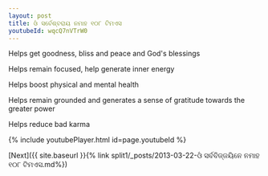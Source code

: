 ```yaml
---
layout: post
title: ଓଁ ସର୍ବେଶ୍ବରାୟ ନମାହ ୧୦୮ ଟିମଏସ
youtubeId: wqcQ7nVTrW0
---
```

 
 
Helps get goodness, bliss and peace and God's blessings
 
Helps remain focused, help generate inner energy 
 
Helps boost physical and mental health 
 
Helps remain grounded and generates a sense of gratitude towards the greater power 
 
Helps reduce bad karma
 
 
 
 


{% include youtubePlayer.html id=page.youtubeId %}
 
[Next]({{ site.baseurl }}{% link  split1/_posts/2013-03-22-ଓଁ ସର୍ବବିଜ୍ଜୟିନେ ନମାହ ୧୦୮ ଟିମଏସ.md%})
 
